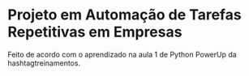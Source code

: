 # Projeto em Automação de Tarefas Repetitivas em Empresas
 
Feito de acordo com o aprendizado na aula 1 de Python PowerUp da hashtagtreinamentos.
